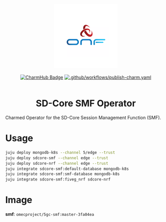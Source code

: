<div align="center">
  <img src="./icon.svg" alt="ONF Icon" width="200" height="200">
</div>
<br/>
<div align="center">
  <a href="https://charmhub.io/sdcore-smf"><img src="https://charmhub.io/sdcore-smf/badge.svg" alt="CharmHub Badge"></a>
  <a href="https://github.com/canonical/sdcore-smf-operator/actions/workflows/publish-charm.yaml">
    <img src="https://github.com/canonical/sdcore-smf-operator/actions/workflows/publish-charm.yaml/badge.svg?branch=main" alt=".github/workflows/publish-charm.yaml">
  </a>
  <br/>
  <br/>
  <h1>SD-Core SMF Operator</h1>
</div>

Charmed Operator for the SD-Core Session Management Function (SMF).

# Usage

```bash
juju deploy mongodb-k8s --channel 5/edge --trust
juju deploy sdcore-smf --channel edge --trust
juju deploy sdcore-nrf --channel edge --trust
juju integrate sdcore-smf:default-database mongodb-k8s
juju integrate sdcore-smf:smf-database mongodb-k8s
juju integrate sdcore-smf:fiveg_nrf sdcore-nrf
```

# Image

**smf**: `omecproject/5gc-smf:master-3fa04ea`
